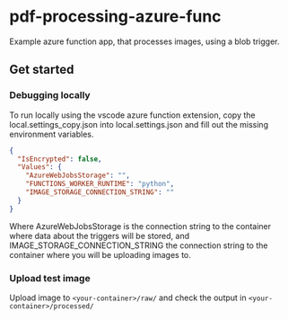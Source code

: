 # pdf-processing-azure-func

Example azure function app, that processes images, using a blob trigger.

## Get started

### Debugging locally
To run locally using the vscode azure function extension, copy the local.settings_copy.json into local.settings.json and fill out the missing environment variables.
```json
{
  "IsEncrypted": false,
  "Values": {
    "AzureWebJobsStorage": "",
    "FUNCTIONS_WORKER_RUNTIME": "python",
    "IMAGE_STORAGE_CONNECTION_STRING": ""
  }
}
````
Where AzureWebJobsStorage is the connection string to the container where data about the triggers will be stored, 
and IMAGE_STORAGE_CONNECTION_STRING the connection string to the container where you will be uploading images to.

### Upload test image
Upload image to `<your-container>/raw/` and check the output in `<your-container>/processed/`



